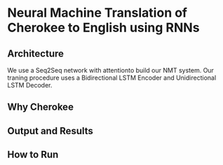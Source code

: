 # Neural Machine Translation of Cherokee to English using RNNs

## Architecture

We use a Seq2Seq network with attentionto build our NMT system. Our traning procedure uses a Bidirectional LSTM Encoder and Unidirectional LSTM Decoder. 

## Why Cherokee

## Output and Results

## How to Run
